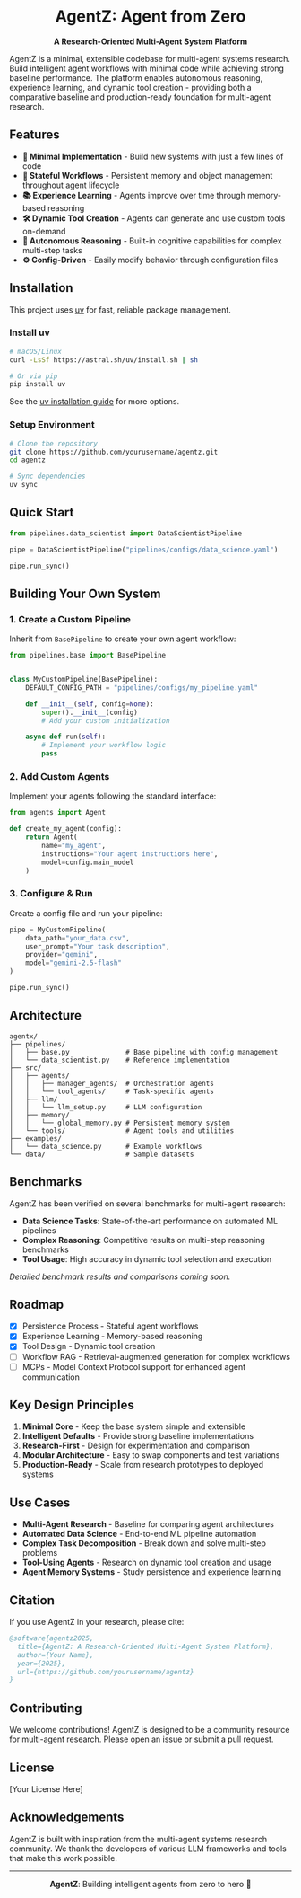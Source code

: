 <div align="center">

# AgentZ: Agent from Zero

**A Research-Oriented Multi-Agent System Platform**

</div>

AgentZ is a minimal, extensible codebase for multi-agent systems research. Build intelligent agent workflows with minimal code while achieving strong baseline performance. The platform enables autonomous reasoning, experience learning, and dynamic tool creation - providing both a comparative baseline and production-ready foundation for multi-agent research.

## Features

- **🎯 Minimal Implementation** - Build new systems with just a few lines of code
- **🔄 Stateful Workflows** - Persistent memory and object management throughout agent lifecycle
- **📚 Experience Learning** - Agents improve over time through memory-based reasoning
- **🛠️ Dynamic Tool Creation** - Agents can generate and use custom tools on-demand
- **🧠 Autonomous Reasoning** - Built-in cognitive capabilities for complex multi-step tasks
- **⚙️ Config-Driven** - Easily modify behavior through configuration files

## Installation

This project uses [uv](https://docs.astral.sh/uv/) for fast, reliable package management.

### Install uv

```bash
# macOS/Linux
curl -LsSf https://astral.sh/uv/install.sh | sh

# Or via pip
pip install uv
```

See the [uv installation guide](https://docs.astral.sh/uv/getting-started/installation/) for more options.

### Setup Environment

```bash
# Clone the repository
git clone https://github.com/yourusername/agentz.git
cd agentz

# Sync dependencies
uv sync
```

## Quick Start

```python
from pipelines.data_scientist import DataScientistPipeline

pipe = DataScientistPipeline("pipelines/configs/data_science.yaml")

pipe.run_sync()
```

## Building Your Own System

### 1. Create a Custom Pipeline

Inherit from `BasePipeline` to create your own agent workflow:

```python
from pipelines.base import BasePipeline


class MyCustomPipeline(BasePipeline):
    DEFAULT_CONFIG_PATH = "pipelines/configs/my_pipeline.yaml"

    def __init__(self, config=None):
        super().__init__(config)
        # Add your custom initialization

    async def run(self):
        # Implement your workflow logic
        pass
```

### 2. Add Custom Agents

Implement your agents following the standard interface:

```python
from agents import Agent

def create_my_agent(config):
    return Agent(
        name="my_agent",
        instructions="Your agent instructions here",
        model=config.main_model
    )
```

### 3. Configure & Run

Create a config file and run your pipeline:

```python
pipe = MyCustomPipeline(
    data_path="your_data.csv",
    user_prompt="Your task description",
    provider="gemini",
    model="gemini-2.5-flash"
)

pipe.run_sync()
```

## Architecture

```
agentx/
├── pipelines/
│   ├── base.py              # Base pipeline with config management
│   └── data_scientist.py    # Reference implementation
├── src/
│   ├── agents/
│   │   ├── manager_agents/  # Orchestration agents
│   │   └── tool_agents/     # Task-specific agents
│   ├── llm/
│   │   └── llm_setup.py     # LLM configuration
│   ├── memory/
│   │   └── global_memory.py # Persistent memory system
│   └── tools/               # Agent tools and utilities
├── examples/
│   └── data_science.py      # Example workflows
└── data/                    # Sample datasets
```

## Benchmarks

AgentZ has been verified on several benchmarks for multi-agent research:

- **Data Science Tasks**: State-of-the-art performance on automated ML pipelines
- **Complex Reasoning**: Competitive results on multi-step reasoning benchmarks
- **Tool Usage**: High accuracy in dynamic tool selection and execution

*Detailed benchmark results and comparisons coming soon.*

## Roadmap

- [x] Persistence Process - Stateful agent workflows
- [x] Experience Learning - Memory-based reasoning
- [x] Tool Design - Dynamic tool creation
- [ ] Workflow RAG - Retrieval-augmented generation for complex workflows
- [ ] MCPs - Model Context Protocol support for enhanced agent communication

## Key Design Principles

1. **Minimal Core** - Keep the base system simple and extensible
2. **Intelligent Defaults** - Provide strong baseline implementations
3. **Research-First** - Design for experimentation and comparison
4. **Modular Architecture** - Easy to swap components and test variations
5. **Production-Ready** - Scale from research prototypes to deployed systems

## Use Cases

- **Multi-Agent Research** - Baseline for comparing agent architectures
- **Automated Data Science** - End-to-end ML pipeline automation
- **Complex Task Decomposition** - Break down and solve multi-step problems
- **Tool-Using Agents** - Research on dynamic tool creation and usage
- **Agent Memory Systems** - Study persistence and experience learning

## Citation

If you use AgentZ in your research, please cite:

```bibtex
@software{agentz2025,
  title={AgentZ: A Research-Oriented Multi-Agent System Platform},
  author={Your Name},
  year={2025},
  url={https://github.com/yourusername/agentz}
}
```

## Contributing

We welcome contributions! AgentZ is designed to be a community resource for multi-agent research. Please open an issue or submit a pull request.

## License

[Your License Here]

## Acknowledgements

AgentZ is built with inspiration from the multi-agent systems research community. We thank the developers of various LLM frameworks and tools that make this work possible.

---

<div align="center">

**AgentZ**: Building intelligent agents from zero to hero 🚀

</div>
